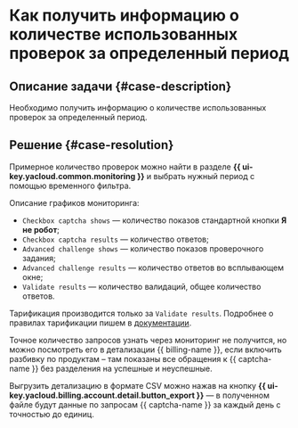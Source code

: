 # Как получить информацию о количестве использованных проверок за определенный период


## Описание задачи {#case-description}

Необходимо получить информацию о количестве использованных проверок за определенный период.

## Решение {#case-resolution}

Примерное количество проверок можно найти в разделе **{{ ui-key.yacloud.common.monitoring }}** и выбрать нужный период с помощью временного фильтра.

Описание графиков мониторинга:

* `Checkbox captcha shows` — количество показов стандартной кнопки **Я не робот**;
* `Checkbox captcha results` — количество ответов;
* `Advanced challenge shows` — количество показов проверочного задания;
* `Advanced challenge results` — количество ответов во всплывающем окне;
* `Validate results` — количество валидаций, общее количество ответов.

Тарификация производится только за `Validate results`. Подробнее о правилах тарификации пишем в [документации](../../../smartcaptcha/pricing.md).

Точное количество запросов узнать через мониторинг не получится, но можно посмотреть его в детализации {{ billing-name }}, если включить разбивку по продуктам – там показаны все обращения к {{ captcha-name }} без разделения на успешные и неуспешные. 

Выгрузить детализацию в формате CSV можно нажав на кнопку **{{ ui-key.yacloud.billing.account.detail.button_export }}** — в полученном файле будут данные по запросам {{ captcha-name }} за каждый день с точностью до единиц.